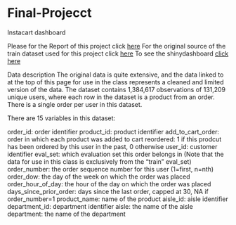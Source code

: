 # Final-Projecct
Instacart dashboard


Please for the Report of this project click [here](http://rpubs.com/isdikov/493840)
For the original source of the train dataset used for this project click [here](https://p8105.com/dataset_instacart.html)
To see the shinydashboard [click here](https://ibrokhim-sadikov.shinyapps.io/Final/)

Data description
The original data is quite extensive, and the data linked to at the top of this page for use in the class represents a cleaned and limited version of the data. The dataset contains 1,384,617 observations of 131,209 unique users, where each row in the dataset is a product from an order. There is a single order per user in this dataset.

There are 15 variables in this dataset:

order_id: order identifier
product_id: product identifier
add_to_cart_order: order in which each product was added to cart
reordered: 1 if this prodcut has been ordered by this user in the past, 0 otherwise
user_id: customer identifier
eval_set: which evaluation set this order belongs in (Note that the data for use in this class is exclusively from the “train”  eval_set)
order_number: the order sequence number for this user (1=first, n=nth)
order_dow: the day of the week on which the order was placed
order_hour_of_day: the hour of the day on which the order was placed
days_since_prior_order: days since the last order, capped at 30, NA if order_number=1
product_name: name of the product
aisle_id: aisle identifier
department_id: department identifier
aisle: the name of the aisle
department: the name of the department
